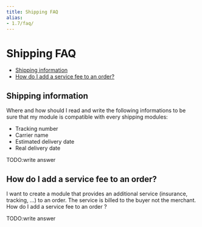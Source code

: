 ```yaml
---
title: Shipping FAQ
alias:
- 1.7/faq/
---
```


# Shipping FAQ

- [Shipping information](#shipping-information)
- [How do I add a service fee to an order?](#how-do-i-add-a-service-fee-to-an-order?)


## Shipping information
Where and how should I read and write the following informations to be sure that my module is compatible with every shipping modules:
- Tracking number
- Carrier name
- Estimated delivery date
- Real delivery date

TODO:write answer

## How do I add a service fee to an order? 
I want to create a module that provides an additional service (insurance, tracking, …) to an order. The service is billed to the buyer not the merchant.
How do I add a service fee to an order ?

TODO:write answer
